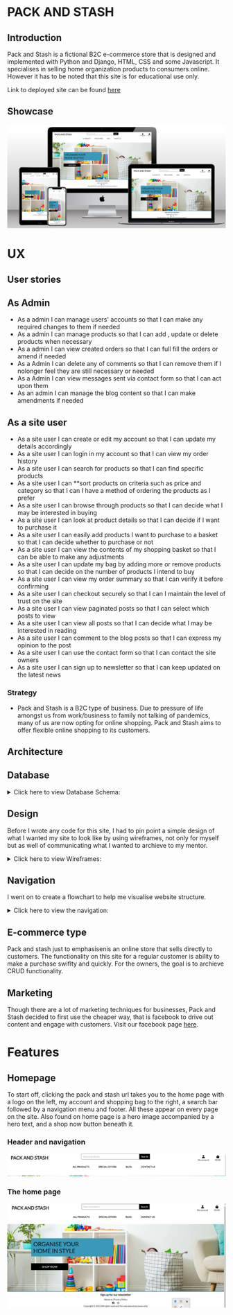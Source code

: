 # PACK AND STASH
## Introduction
Pack and Stash is a fictional B2C e-commerce store that is  designed and implemented with Python and Django, HTML, CSS and some Javascript. It specialises in selling home organization products to consumers online. However it has to be noted that this site is for educational use only.

Link to deployed site can be found [here](https://packandstash.herokuapp.com/)

## Showcase
![Home page](static/images/homepage.jpg)

# UX
## User stories
## As Admin
* As a admin I can manage users' accounts so that I can make any required changes to them if needed
* As a admin I can manage products so that I can add , update or delete products when necessary
* As a admin I can view created orders so that I can full fill the orders or amend if needed
* As a Admin I can delete any of comments so that I can remove them if I nolonger feel they are still necessary or needed
* As a Admin I can view messages sent via contact form so that I can act upon them
* As an admin I can manage the blog content so that I can make amendments if needed

## As a site user
* As a site user I can create or edit my account so that I can update my details accordingly
* As a site user I can login in my account so that I can view my order history
* As a site user I can search for products so that I can find specific products
* As a site user I can **sort products on criteria such as price and category so that I can I have a method of ordering the 
products as I prefer
* As a site user I can browse through products so that I can decide what I may be interested in buying
* As a site user I can look at product details so that I can decide if I want to purchase it
* As a site user I can easily add products I want to purchase to a basket so that I can decide whether to purchase or not
* As a site user I can view the contents of my shopping basket so that I can be able to make any adjustments
* As a site user I can update my bag by adding more or remove products so that I can decide on the number of products I intend to buy
* As a site user I can view my order summary so that I can verify it before confirming
* As a site user I can checkout securely so that I can I maintain the level of trust on the site
* As a site user I can view paginated posts so that I can select which posts to view
* As a site user I can view all posts so that I can decide what I may be interested in reading
* As a site user I can comment to the blog posts so that I can express my opinion to the post
* As a site user I can use the contact form so that I can contact the site owners
* As a site user I can sign up to newsletter so that I can keep updated on the latest news

### Strategy
* Pack and Stash is a B2C type of business. Due to pressure of life amongst us from work/business to family not talking of pandemics, many of us are now opting for online shopping. Pack and Stash aims to offer flexible online shopping to its customers.

## Architecture
## Database

<details>
  <summary>Click here to view Database Schema:</summary>

  ![](static/images/database.jpg)

</details>

## Design
Before I wrote any code for this site, I had to pin point a simple design of what I wanted my site to look like by using wireframes, not only for myself but as well of communicating what I wanted to archieve to my mentor.

<details>
  <summary>Click here to view Wireframes:</summary>

  ![](static/images/Screenshot_5.jpg)
  ![](static/images/Screenshot_3.jpg)
  ![](static/images/Screenshot_4.jpg)
  ![](static/images/Screenshot_6.jpg)
  ![](static/images/Screenshot_7.jpg)
  ![](static/images/Screenshot_8.jpg)
  ![](static/images/Screenshot_9.jpg)
 
  </details>

## Navigation
I went on to create a flowchart to help me visualise website structure.
<details>
  <summary>Click here to view the navigation:</summary>

  ![](static/images/navigation.png)

</details>

## E-commerce type

Pack and stash just to emphasisenis an online store that sells directly to customers. The functionality on this site for a regular customer is ability to make a purchase swiflty and quickly. For the owners, the goal is to archieve CRUD functionality.
## Marketing
Though there are a lot of marketing techniques for businesses, Pack and Stash decided to first use the cheaper way, that is facebook to drive out content and engage with customers. Visit our facebook page [here](https://www.facebook.com/profile.php?id=100090536471512). 

# Features
## Homepage
To start off, clicking the pack and stash url takes you to the home page with a logo on the left, my account and shopping bag to the right, a search bar followed by a navigation menu and footer. All these appear on every page on the site. Also found on home page is  a hero image accompanied by a hero text, and a shop now button beneath it.
### Header and navigation
![header](static/images/Screenshot_13.jpg)
### The home page
![home](static/images/home.jpg)


